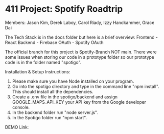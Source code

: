 # 411 Project: Spotify Roadtrip

Members: Jason Kim, Derek Laboy, Carol Riady, Izzy Handkammer, Grace Dai

The Tech Stack is in the docs folder but here is a brief overview: Frontend - React Backend - Firebase OAuth - Spotify OAuth

The official branch for this project is Spotify-Branch NOT main. There were some issues when storing our code in a prototype folder so our prototype code is in the folder named "spotigo".

Installation & Setup Instructions:

1. Please make sure you have Node installed on your program. 
2. Go into the spotigo directory and type in the command line "npm install". This should install all the dependencies.
3. Create a .env file in the spotigo/backend and assign GOOGLE_MAPS_API_KEY your API key from the Google developer console. 
4. In the backend folder run "node server.js".
5. In the Spotigo folder run "npm start". 

DEMO Link: 
